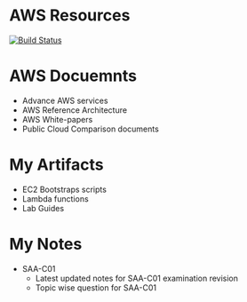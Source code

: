 # AWS Resources 
[![Build Status](https://travis-ci.org/joemccann/dillinger.svg?branch=master)](https://github.com/kaustavdassoa/Java-Dev.git)

# AWS Docuemnts 
- Advance AWS services 
- AWS Reference Architecture
- AWS White-papers 
- Public Cloud Comparison documents 

# My Artifacts 
- EC2 Bootstraps scripts 
- Lambda functions 
- Lab Guides


# My Notes 
- SAA-C01
    - Latest updated notes for SAA-C01 examination revision
    - Topic wise question for SAA-C01


